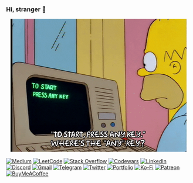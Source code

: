 ### Hi, stranger 👀

<p align="center">
  <img src="https://github.com/qiqt/qiqt/blob/main/giphy.gif?raw=true"></img>
</p>

[![Medium](https://img.shields.io/badge/Medium-12100E?style=for-the-badge&logo=medium&logoColor=white)](https://medium.com/@qiqt)
[![LeetCode](https://img.shields.io/badge/LeetCode-000000?style=for-the-badge&logo=LeetCode&logoColor=#d16c06)](https://leetcode.com/qiqt/)
[![Stack Overflow](https://img.shields.io/badge/-Stackoverflow-FE7A16?style=for-the-badge&logo=stack-overflow&logoColor=white)](https://stackoverflow.com/users/15046385/qiqt)
[![Codewars](https://img.shields.io/badge/Codewars-B1361E?style=for-the-badge&logo=codewars&logoColor=grey)](https://www.codewars.com/users/qiqt)
[![LinkedIn](https://img.shields.io/badge/linkedin-%230077B5.svg?style=for-the-badge&logo=linkedin&logoColor=white)](https://www.linkedin.com/in/ikrestjancevs/)
[![Discord](https://img.shields.io/badge/%3CMY-SERVER%3E-%237289DA.svg?style=for-the-badge&logo=discord&logoColor=white)](https://discord.gg/PKhhba9Q7U)
[![Gmail](https://img.shields.io/badge/Gmail-D14836?style=for-the-badge&logo=gmail&logoColor=white)](mailto:ikrestjancevs@gmail.com)
[![Telegram](https://img.shields.io/badge/Telegram-2CA5E0?style=for-the-badge&logo=telegram&logoColor=white)](https://t.me/devgiorgio)
[![Twitter](https://img.shields.io/badge/<handle>-%231DA1F2.svg?style=for-the-badge&logo=Twitter&logoColor=white)](https://twitter.com/qiqt_)
[![Portfolio](https://img.shields.io/badge/Portfolio-%23000000.svg?style=for-the-badge&logo=firefox&logoColor=#FF7139)](https://qiqt.space/)
[![Ko-Fi](https://img.shields.io/badge/Ko--fi-F16061?style=for-the-badge&logo=ko-fi&logoColor=white)](https://ko-fi.com/qiqt_)
[![Patreon](https://img.shields.io/badge/Patreon-F96854?style=for-the-badge&logo=patreon&logoColor=white)](https://www.patreon.com/qiqt)
[![BuyMeACoffee](https://img.shields.io/badge/Buy%20Me%20a%20Coffee-ffdd00?style=for-the-badge&logo=buy-me-a-coffee&logoColor=black)](https://www.buymeacoffee.com/qiqt)
